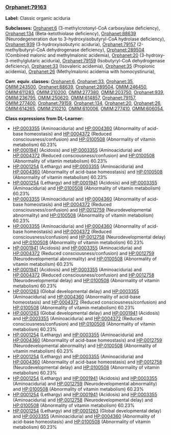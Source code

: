 
### [Orphanet:79163](http://www.orpha.net/ORDO/Orphanet_79163)
**Label:** Classic organic aciduria

**Subclasses:** [Orphanet:6](http://www.orpha.net/ORDO/Orphanet_6) (3-methylcrotonyl-CoA carboxylase deficiency), [Orphanet:134](http://www.orpha.net/ORDO/Orphanet_134) (Beta-ketothiolase deficiency), [Orphanet:88639](http://www.orpha.net/ORDO/Orphanet_88639) (Neurodegeneration due to 3-hydroxyisobutyryl-CoA hydrolase deficiency), [Orphanet:939](http://www.orpha.net/ORDO/Orphanet_939) (3-hydroxyisobutyric aciduria), [Orphanet:79157](http://www.orpha.net/ORDO/Orphanet_79157) (2-methylbutyryl-CoA dehydrogenase deficiency), [Orphanet:289504](http://www.orpha.net/ORDO/Orphanet_289504) (Combined malonic and methylmalonic acidemia), [Orphanet:20](http://www.orpha.net/ORDO/Orphanet_20) (3-hydroxy-3-methylglutaric aciduria), [Orphanet:79159](http://www.orpha.net/ORDO/Orphanet_79159) (Isobutyryl-CoA dehydrogenase deficiency), [Orphanet:33](http://www.orpha.net/ORDO/Orphanet_33) (Isovaleric acidemia), [Orphanet:35](http://www.orpha.net/ORDO/Orphanet_35) (Propionic acidemia), [Orphanet:26](http://www.orpha.net/ORDO/Orphanet_26) (Methylmalonic acidemia with homocystinuria), 

**Corr. equiv. classes:** [Orphanet:6](http://www.orpha.net/ORDO/Orphanet_6), [Orphanet:33](http://www.orpha.net/ORDO/Orphanet_33), [Orphanet:35](http://www.orpha.net/ORDO/Orphanet_35), [OMIM:243500](http://purl.obolibrary.org/obo/OMIM_243500), [Orphanet:88639](http://www.orpha.net/ORDO/Orphanet_88639), [Orphanet:289504](http://www.orpha.net/ORDO/Orphanet_289504), [OMIM:246450](http://purl.obolibrary.org/obo/OMIM_246450), [OMIM:611283](http://purl.obolibrary.org/obo/OMIM_611283), [OMIM:210200](http://purl.obolibrary.org/obo/OMIM_210200), [OMIM:277380](http://purl.obolibrary.org/obo/OMIM_277380), [OMIM:203750](http://purl.obolibrary.org/obo/OMIM_203750), [Orphanet:939](http://www.orpha.net/ORDO/Orphanet_939), [OMIM:236795](http://purl.obolibrary.org/obo/OMIM_236795), [OMIM:250620](http://purl.obolibrary.org/obo/OMIM_250620), [OMIM:614857](http://purl.obolibrary.org/obo/OMIM_614857), [Orphanet:79157](http://www.orpha.net/ORDO/Orphanet_79157), [OMIM:277400](http://purl.obolibrary.org/obo/OMIM_277400), [Orphanet:79159](http://www.orpha.net/ORDO/Orphanet_79159), [Orphanet:134](http://www.orpha.net/ORDO/Orphanet_134), [Orphanet:20](http://www.orpha.net/ORDO/Orphanet_20), [Orphanet:26](http://www.orpha.net/ORDO/Orphanet_26), [OMIM:614265](http://purl.obolibrary.org/obo/OMIM_614265), [OMIM:210210](http://purl.obolibrary.org/obo/OMIM_210210), [OMIM:610006](http://purl.obolibrary.org/obo/OMIM_610006), [OMIM:277410](http://purl.obolibrary.org/obo/OMIM_277410), [OMIM:606054](http://purl.obolibrary.org/obo/OMIM_606054), 

**Class expressions from DL-Learner:**

- [HP:0003355](http://purl.obolibrary.org/obo/HP_0003355) (Aminoaciduria) and [HP:0004360](http://purl.obolibrary.org/obo/HP_0004360) (Abnormality of acid-base homeostasis) and [HP:0004372](http://purl.obolibrary.org/obo/HP_0004372) (Reduced consciousness/confusion) and [HP:0100508](http://purl.obolibrary.org/obo/HP_0100508) (Abnormality of vitamin metabolism) 60.23%
- [HP:0001941](http://purl.obolibrary.org/obo/HP_0001941) (Acidosis) and [HP:0003355](http://purl.obolibrary.org/obo/HP_0003355) (Aminoaciduria) and [HP:0004372](http://purl.obolibrary.org/obo/HP_0004372) (Reduced consciousness/confusion) and [HP:0100508](http://purl.obolibrary.org/obo/HP_0100508) (Abnormality of vitamin metabolism) 60.23%
- [HP:0001254](http://purl.obolibrary.org/obo/HP_0001254) (Lethargy) and [HP:0003355](http://purl.obolibrary.org/obo/HP_0003355) (Aminoaciduria) and [HP:0004360](http://purl.obolibrary.org/obo/HP_0004360) (Abnormality of acid-base homeostasis) and [HP:0100508](http://purl.obolibrary.org/obo/HP_0100508) (Abnormality of vitamin metabolism) 60.23%
- [HP:0001254](http://purl.obolibrary.org/obo/HP_0001254) (Lethargy) and [HP:0001941](http://purl.obolibrary.org/obo/HP_0001941) (Acidosis) and [HP:0003355](http://purl.obolibrary.org/obo/HP_0003355) (Aminoaciduria) and [HP:0100508](http://purl.obolibrary.org/obo/HP_0100508) (Abnormality of vitamin metabolism) 60.23%
- [HP:0003355](http://purl.obolibrary.org/obo/HP_0003355) (Aminoaciduria) and [HP:0004360](http://purl.obolibrary.org/obo/HP_0004360) (Abnormality of acid-base homeostasis) and [HP:0004372](http://purl.obolibrary.org/obo/HP_0004372) (Reduced consciousness/confusion) and [HP:0012759](http://purl.obolibrary.org/obo/HP_0012759) (Neurodevelopmental abnormality) and [HP:0100508](http://purl.obolibrary.org/obo/HP_0100508) (Abnormality of vitamin metabolism) 60.23%
- [HP:0003355](http://purl.obolibrary.org/obo/HP_0003355) (Aminoaciduria) and [HP:0004360](http://purl.obolibrary.org/obo/HP_0004360) (Abnormality of acid-base homeostasis) and [HP:0004372](http://purl.obolibrary.org/obo/HP_0004372) (Reduced consciousness/confusion) and [HP:0012758](http://purl.obolibrary.org/obo/HP_0012758) (Neurodevelopmental delay) and [HP:0100508](http://purl.obolibrary.org/obo/HP_0100508) (Abnormality of vitamin metabolism) 60.23%
- [HP:0001941](http://purl.obolibrary.org/obo/HP_0001941) (Acidosis) and [HP:0003355](http://purl.obolibrary.org/obo/HP_0003355) (Aminoaciduria) and [HP:0004372](http://purl.obolibrary.org/obo/HP_0004372) (Reduced consciousness/confusion) and [HP:0012759](http://purl.obolibrary.org/obo/HP_0012759) (Neurodevelopmental abnormality) and [HP:0100508](http://purl.obolibrary.org/obo/HP_0100508) (Abnormality of vitamin metabolism) 60.23%
- [HP:0001941](http://purl.obolibrary.org/obo/HP_0001941) (Acidosis) and [HP:0003355](http://purl.obolibrary.org/obo/HP_0003355) (Aminoaciduria) and [HP:0004372](http://purl.obolibrary.org/obo/HP_0004372) (Reduced consciousness/confusion) and [HP:0012758](http://purl.obolibrary.org/obo/HP_0012758) (Neurodevelopmental delay) and [HP:0100508](http://purl.obolibrary.org/obo/HP_0100508) (Abnormality of vitamin metabolism) 60.23%
- [HP:0001263](http://purl.obolibrary.org/obo/HP_0001263) (Global developmental delay) and [HP:0003355](http://purl.obolibrary.org/obo/HP_0003355) (Aminoaciduria) and [HP:0004360](http://purl.obolibrary.org/obo/HP_0004360) (Abnormality of acid-base homeostasis) and [HP:0004372](http://purl.obolibrary.org/obo/HP_0004372) (Reduced consciousness/confusion) and [HP:0100508](http://purl.obolibrary.org/obo/HP_0100508) (Abnormality of vitamin metabolism) 60.23%
- [HP:0001263](http://purl.obolibrary.org/obo/HP_0001263) (Global developmental delay) and [HP:0001941](http://purl.obolibrary.org/obo/HP_0001941) (Acidosis) and [HP:0003355](http://purl.obolibrary.org/obo/HP_0003355) (Aminoaciduria) and [HP:0004372](http://purl.obolibrary.org/obo/HP_0004372) (Reduced consciousness/confusion) and [HP:0100508](http://purl.obolibrary.org/obo/HP_0100508) (Abnormality of vitamin metabolism) 60.23%
- [HP:0001254](http://purl.obolibrary.org/obo/HP_0001254) (Lethargy) and [HP:0003355](http://purl.obolibrary.org/obo/HP_0003355) (Aminoaciduria) and [HP:0004360](http://purl.obolibrary.org/obo/HP_0004360) (Abnormality of acid-base homeostasis) and [HP:0012759](http://purl.obolibrary.org/obo/HP_0012759) (Neurodevelopmental abnormality) and [HP:0100508](http://purl.obolibrary.org/obo/HP_0100508) (Abnormality of vitamin metabolism) 60.23%
- [HP:0001254](http://purl.obolibrary.org/obo/HP_0001254) (Lethargy) and [HP:0003355](http://purl.obolibrary.org/obo/HP_0003355) (Aminoaciduria) and [HP:0004360](http://purl.obolibrary.org/obo/HP_0004360) (Abnormality of acid-base homeostasis) and [HP:0012758](http://purl.obolibrary.org/obo/HP_0012758) (Neurodevelopmental delay) and [HP:0100508](http://purl.obolibrary.org/obo/HP_0100508) (Abnormality of vitamin metabolism) 60.23%
- [HP:0001254](http://purl.obolibrary.org/obo/HP_0001254) (Lethargy) and [HP:0001941](http://purl.obolibrary.org/obo/HP_0001941) (Acidosis) and [HP:0003355](http://purl.obolibrary.org/obo/HP_0003355) (Aminoaciduria) and [HP:0012759](http://purl.obolibrary.org/obo/HP_0012759) (Neurodevelopmental abnormality) and [HP:0100508](http://purl.obolibrary.org/obo/HP_0100508) (Abnormality of vitamin metabolism) 60.23%
- [HP:0001254](http://purl.obolibrary.org/obo/HP_0001254) (Lethargy) and [HP:0001941](http://purl.obolibrary.org/obo/HP_0001941) (Acidosis) and [HP:0003355](http://purl.obolibrary.org/obo/HP_0003355) (Aminoaciduria) and [HP:0012758](http://purl.obolibrary.org/obo/HP_0012758) (Neurodevelopmental delay) and [HP:0100508](http://purl.obolibrary.org/obo/HP_0100508) (Abnormality of vitamin metabolism) 60.23%
- [HP:0001254](http://purl.obolibrary.org/obo/HP_0001254) (Lethargy) and [HP:0001263](http://purl.obolibrary.org/obo/HP_0001263) (Global developmental delay) and [HP:0003355](http://purl.obolibrary.org/obo/HP_0003355) (Aminoaciduria) and [HP:0004360](http://purl.obolibrary.org/obo/HP_0004360) (Abnormality of acid-base homeostasis) and [HP:0100508](http://purl.obolibrary.org/obo/HP_0100508) (Abnormality of vitamin metabolism) 60.23%


